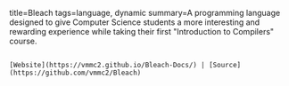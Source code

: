 title=Bleach
tags=language, dynamic
summary=A programming language designed to give Computer Science students a more interesting and rewarding experience while taking their first "Introduction to Compilers" course.
~~~~~~

[Website](https://vmmc2.github.io/Bleach-Docs/) | [Source](https://github.com/vmmc2/Bleach)
